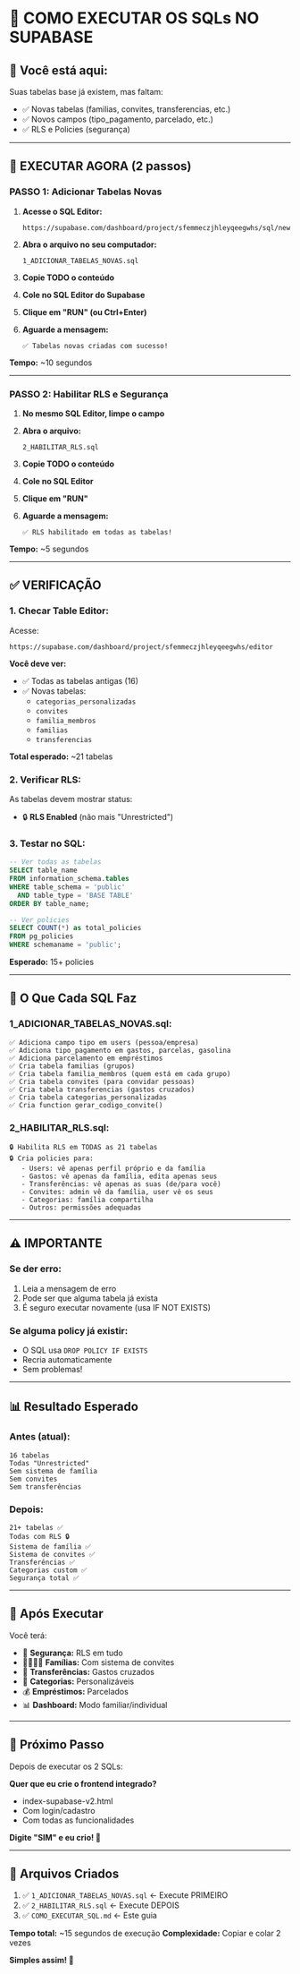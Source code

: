 # 🎯 COMO EXECUTAR OS SQLs NO SUPABASE

## 📍 Você está aqui:
Suas tabelas base já existem, mas faltam:
- ✅ Novas tabelas (familias, convites, transferencias, etc.)
- ✅ Novos campos (tipo_pagamento, parcelado, etc.)
- ✅ RLS e Policies (segurança)

---

## 🚀 EXECUTAR AGORA (2 passos)

### **PASSO 1: Adicionar Tabelas Novas**

1. **Acesse o SQL Editor:**
   ```
   https://supabase.com/dashboard/project/sfemmeczjhleyqeegwhs/sql/new
   ```

2. **Abra o arquivo no seu computador:**
   ```
   1_ADICIONAR_TABELAS_NOVAS.sql
   ```

3. **Copie TODO o conteúdo**

4. **Cole no SQL Editor do Supabase**

5. **Clique em "RUN" (ou Ctrl+Enter)**

6. **Aguarde a mensagem:**
   ```
   ✅ Tabelas novas criadas com sucesso!
   ```

**Tempo:** ~10 segundos

---

### **PASSO 2: Habilitar RLS e Segurança**

1. **No mesmo SQL Editor, limpe o campo**

2. **Abra o arquivo:**
   ```
   2_HABILITAR_RLS.sql
   ```

3. **Copie TODO o conteúdo**

4. **Cole no SQL Editor**

5. **Clique em "RUN"**

6. **Aguarde a mensagem:**
   ```
   ✅ RLS habilitado em todas as tabelas!
   ```

**Tempo:** ~5 segundos

---

## ✅ VERIFICAÇÃO

### 1. Checar Table Editor:

Acesse:
```
https://supabase.com/dashboard/project/sfemmeczjhleyqeegwhs/editor
```

**Você deve ver:**
- ✅ Todas as tabelas antigas (16)
- ✅ Novas tabelas:
  - `categorias_personalizadas`
  - `convites`
  - `familia_membros`
  - `familias`
  - `transferencias`

**Total esperado:** ~21 tabelas

### 2. Verificar RLS:

As tabelas devem mostrar status:
- 🔒 **RLS Enabled** (não mais "Unrestricted")

### 3. Testar no SQL:

```sql
-- Ver todas as tabelas
SELECT table_name 
FROM information_schema.tables 
WHERE table_schema = 'public' 
  AND table_type = 'BASE TABLE'
ORDER BY table_name;

-- Ver policies
SELECT COUNT(*) as total_policies
FROM pg_policies
WHERE schemaname = 'public';
```

**Esperado:** 15+ policies

---

## 🎨 O Que Cada SQL Faz

### **1_ADICIONAR_TABELAS_NOVAS.sql:**

```
✅ Adiciona campo tipo em users (pessoa/empresa)
✅ Adiciona tipo_pagamento em gastos, parcelas, gasolina
✅ Adiciona parcelamento em empréstimos
✅ Cria tabela familias (grupos)
✅ Cria tabela familia_membros (quem está em cada grupo)
✅ Cria tabela convites (para convidar pessoas)
✅ Cria tabela transferencias (gastos cruzados)
✅ Cria tabela categorias_personalizadas
✅ Cria function gerar_codigo_convite()
```

### **2_HABILITAR_RLS.sql:**

```
🔒 Habilita RLS em TODAS as 21 tabelas
🔒 Cria policies para:
   - Users: vê apenas perfil próprio e da família
   - Gastos: vê apenas da família, edita apenas seus
   - Transferências: vê apenas as suas (de/para você)
   - Convites: admin vê da família, user vê os seus
   - Categorias: família compartilha
   - Outros: permissões adequadas
```

---

## ⚠️ IMPORTANTE

### Se der erro:
1. Leia a mensagem de erro
2. Pode ser que alguma tabela já exista
3. É seguro executar novamente (usa IF NOT EXISTS)

### Se alguma policy já existir:
- O SQL usa `DROP POLICY IF EXISTS`
- Recria automaticamente
- Sem problemas!

---

## 📊 Resultado Esperado

### Antes (atual):
```
16 tabelas
Todas "Unrestricted" 
Sem sistema de família
Sem convites
Sem transferências
```

### Depois:
```
21+ tabelas ✅
Todas com RLS 🔒
Sistema de família ✅
Sistema de convites ✅
Transferências ✅
Categorias custom ✅
Segurança total ✅
```

---

## 🎉 Após Executar

Você terá:
- 🔐 **Segurança:** RLS em tudo
- 👨‍👩‍👧‍👦 **Famílias:** Com sistema de convites
- 💸 **Transferências:** Gastos cruzados
- 🎨 **Categorias:** Personalizáveis
- 💰 **Empréstimos:** Parcelados
- 📊 **Dashboard:** Modo familiar/individual

---

## 🚀 Próximo Passo

Depois de executar os 2 SQLs:

**Quer que eu crie o frontend integrado?**
- index-supabase-v2.html
- Com login/cadastro
- Com todas as funcionalidades

**Digite "SIM" e eu crio! 🎯**

---

## 📁 Arquivos Criados

1. ✅ `1_ADICIONAR_TABELAS_NOVAS.sql` ← Execute PRIMEIRO
2. ✅ `2_HABILITAR_RLS.sql` ← Execute DEPOIS
3. ✅ `COMO_EXECUTAR_SQL.md` ← Este guia

**Tempo total:** ~15 segundos de execução
**Complexidade:** Copiar e colar 2 vezes

**Simples assim! 🎉**


